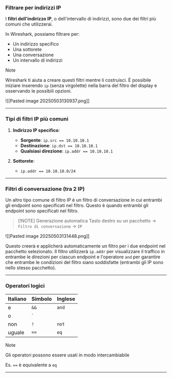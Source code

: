 ### **Filtrare per indirizzi IP**

I **filtri dell'indirizzo IP**, o dell'intervallo di indirizzi, sono due dei filtri più comuni che utilizzerai. 

In Wireshark, possiamo filtrare per:

- Un indirizzo specifico
- Una sottorete
- Una conversazione
- Un intervallo di indirizzi


> [!NOTE]
> Wireshark ti aiuta a creare questi filtri mentre li costruisci. È possibile iniziare inserendo  `ip` (senza virgolette) nella barra del filtro del display e osservando le possibili opzioni.


![[Pasted image 20250503130937.png]]

---

### **Tipi di filtri IP più comuni**

1. **Indirizzo IP specifico**:
    
    - **Sorgente**: `ip.src == 10.10.10.1`
    - **Destinazione**: `ip.dst == 10.10.10.1`
    - **Qualsiasi direzione**: `ip.addr == 10.10.10.1`
    
2. **Sottorete**:
    
    - `ip.addr == 10.10.10.0/24`

---

### **Filtri di conversazione (tra 2 IP)**

﻿Un altro tipo comune di filtro IP è un filtro di conversazione in cui entrambi gli endpoint sono specificati nel filtro. Questo è quando entrambi gli endpoint sono specificati nel filtro.    


> [!NOTE] Generazione automatica
> Tasto destro su un pacchetto → `Filtro di conversazione` → `IP`


![[Pasted image 20250503131448.png]]

Questo creerà e applicherà automaticamente un filtro per i due endpoint nel pacchetto selezionato. Il filtro utilizzerà `ip.addr` per visualizzare il traffico in entrambe le direzioni per ciascun endpoint e l'operatore `and` per garantire che entrambe le condizioni del filtro siano soddisfatte (entrambi gli IP sono nello stesso pacchetto).

---
### **Operatori logici**

| Italiano | Simbolo | Inglese |
| -------- | ------- | ------- |
| e        | `&&`    | `and`   |
| o        | `       |         |
| non      | `!`     | `not`   |
| uguale   | `==`    | `eq`    |

> [!NOTE]
> Gli operatori possono essere usati in modo intercambiabile
> 
> Es. `==` è equivalente a `eq`

---

